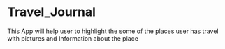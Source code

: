 # Travel_Journal
This App will help user to highlight the some of the places user has travel with pictures and Information about the place 
